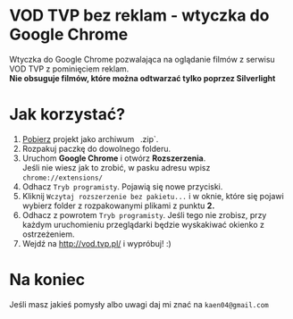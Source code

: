 # VOD TVP bez reklam - wtyczka do Google Chrome
Wtyczka do Google Chrome pozwalająca na oglądanie filmów z serwisu VOD TVP z pominięciem reklam.  
__Nie obsuguje filmów, które można odtwarzać tylko poprzez Silverlight__  
# Jak korzystać?
1. [Pobierz](https://github.com/kejn/VOD-TVP-bez-reklam-wtyczka-Google-Chrome-/archive/master.zip) projekt jako archiwum ` `.zip`.
2. Rozpakuj paczkę do dowolnego folderu.
3. Uruchom __Google Chrome__ i otwórz __Rozszerzenia__.  
   Jeśli nie wiesz jak to zrobić, w pasku adresu wpisz
`chrome://extensions/`
4. Odhacz `Tryb programisty`. Pojawią się nowe przyciski.
5. Kliknij `Wczytaj rozszerzenie bez pakietu...` i w oknie, które się pojawi wybierz folder z rozpakowanymi plikami z punktu __2.__
6. Odhacz z powrotem `Tryb programisty`. Jeśli tego nie zrobisz, przy każdym uruchomieniu przeglądarki będzie wyskakiwać okienko z ostrzeżeniem.
7. Wejdź na <http://vod.tvp.pl/> i wypróbuj! :)  
  
# Na koniec
Jeśli masz jakieś pomysły albo uwagi daj mi znać na `kaen04@gmail.com` 
